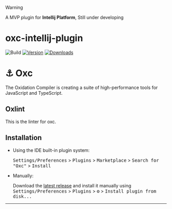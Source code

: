 > [!WARNING]  
> A MVP plugin for **Intellij Platform**,  Still under developing
# oxc-intellij-plugin

![Build](https://github.com/oxc-project/oxc-intellij-plugin/workflows/Build/badge.svg)
[![Version](https://img.shields.io/jetbrains/plugin/v/com.github.oxc.project.oxcintellijplugin.svg)](https://plugins.jetbrains.com/plugin/com.github.oxc.project.oxcintellijplugin)
[![Downloads](https://img.shields.io/jetbrains/plugin/d/com.github.oxc.project.oxcintellijplugin.svg)](https://plugins.jetbrains.com/plugin/com.github.oxc.project.oxcintellijplugin)

<!-- Plugin description -->
# ⚓ Oxc

The Oxidation Compiler is creating a suite of high-performance tools for JavaScript and TypeScript.

## Oxlint

This is the linter for oxc.

<!-- Plugin description end -->

## Installation

- Using the IDE built-in plugin system:
  
  <kbd>Settings/Preferences</kbd> > <kbd>Plugins</kbd> > <kbd>Marketplace</kbd> > <kbd>Search for "Oxc"</kbd> >
  <kbd>Install</kbd>
  
- Manually:

  Download the [latest release](https://github.com/oxc-project/oxc-intellij-plugin/releases/latest) and install it manually using
  <kbd>Settings/Preferences</kbd> > <kbd>Plugins</kbd> > <kbd>⚙️</kbd> > <kbd>Install plugin from disk...</kbd>

---
